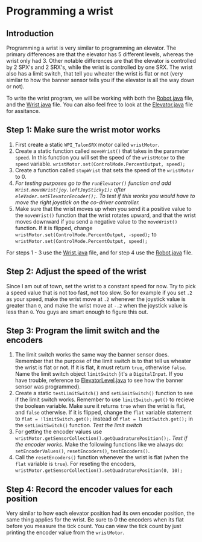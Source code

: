 # Programming a wrist #

## Introduction ##
Programming a wrist is very similar to programming an elevator. The primary differences are that the elevator has 5 different levels, whereas the wrist only had 3. Other notable differences are that the elevator is controlled by 2 SPX's and 2 SRX's, while the wrist is controlled by one SRX. The wrist also has a limit switch, that tell you wheater the wrist is flat or not (very similar to how the banner sensor tells you if the elevator is all the way down or not).

To write the wrist program, we will be working with both the [Robot.java](https://github.com/MillenniumFalcons/2018-PowerUp/blob/master/Robot_Code/src/org/usfirst/frc/team3647/robot/Robot.java) file, and the [Wrist.java](https://github.com/MillenniumFalcons/2018-PowerUp/blob/master/Robot_Code/src/team3647elevator/Wrist.java) file. You can also feel free to look at the [Elevator.java](https://github.com/MillenniumFalcons/2018-PowerUp/blob/master/Robot_Code/src/team3647elevator/Elevator.java) file for assitance.

## Step 1: Make sure the wrist motor works ##
1. First create a static ```WPI_TalonSRX``` motor called ```wristMotor```.
2. Create a static function called ```moveWrist()``` that takes in the parameter ```speed```. In this function you will set the speed of the ```wristMotor``` to the ```speed``` variable. ```wristMotor.set(ControlMode.PercentOutput, speed);```
3. Create a function called ```stopWrist``` that sets the speed of the ```wristMotor``` to 0.
4. _For testing purposes go to the ```runElevator()``` function and add ```Wrist.moveWrist(joy.leftJoySticky1);``` after ```eleVader.setElevatorEncoder();```. To test if this works you would have to move the right joystick on the co-driver controller._
5. Make sure that the wrist moves up when you send it a positive value to the ```moveWrist()``` function that the wrist rotates upward, and that the wrist moves downward if you send a negative value to the ```moveWrist()``` function. If it is flipped, change ```wristMotor.set(ControlMode.PercentOutput, -speed);``` to ```wristMotor.set(ControlMode.PercentOutput, speed);```

For steps 1 - 3 use the [Wrist.java](https://github.com/MillenniumFalcons/2018-PowerUp/blob/master/Robot_Code/src/team3647elevator/Wrist.java) file, and for step 4 use the [Robot.java](https://github.com/MillenniumFalcons/2018-PowerUp/blob/master/Robot_Code/src/org/usfirst/frc/team3647/robot/Robot.java) file.

## Step 2: Adjust the speed of the wrist ##
Since I am out of town, set the wrist to a constant speed for now. Try to pick a speed value that is not too fast, not too slow. So for example if you set ```.2``` as your speed, make the wrist move at ```.2``` whenever the joystick value is greater than ```0```,  and make the wrist move at ```-.2``` when the joystick value is less than ```0```. You guys are smart enough to figure this out.


## Step 3: Program the limit switch and the encoders ##
1. The limit switch works the same way the banner sensor does. Remember that the purpose of the limit switch is to that tell us wheater the wrist is flat or not. If it is flat, it must return ```true```, otherwise ```false```. Name the limit switch object ```limitSwitch``` (it's a ```DigitalInput```. If you have trouble, reference to [ElevatorLevel.java](https://github.com/MillenniumFalcons/2018-PowerUp/blob/master/Robot_Code/src/team3647elevator/ElevatorLevel.java) to see how the banner sensor was programmed).
2. Create a static ```testLimitSwitch()``` and ```setLimitSwitch()``` function to see if the limit switch works. Remember to use ```limitSwitch.get()``` to recieve the boolean variable. Make sure it returns ```true``` when the wrist is flat, and ```false``` otherwise. If it is flipped, change the ```flat``` variable statement to ```flat = !limitSwitch.get();``` instead of ```flat = limitSwitch.get();``` in the ```setLimitSwitch()``` function. _Test the limit switch_
3. For getting the encoder values use ```wristMotor.getSensorCollection().getQuadraturePosition();```. _Test if the encoder works_. Make the following functions like we always do: ```setEncoderValues()```, ```resetEncoders()```, ```testEncoders()```.
4. Call the ```resetEncoders()``` function whenever the wrist is flat (when the ```flat``` variable is ```true```). For reseting the encoders, ```wristMotor.getSensorCollection().setQuadraturePosition(0, 10);```

## Step 4: Record the encoder values for each position ##
Very similar to how each elevator position had its own encoder position, the same thing applies for the wrist. Be sure to 0 the encoders when its flat before you measure the tick count. You can view the tick count by just printing the encoder value from the ```wristMotor```.
